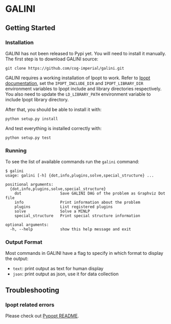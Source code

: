 # GALINI


## Getting Started

### Installation

GALINI has not been released to Pypi yet. You will need to install it manually.
The first step is to download GALINI source:

    git clone https://github.com/cog-imperial/galini.git

GALINI requires a working installation of Ipopt to work.
Refer to [Ipopt documentation](https://www.coin-or.org/Ipopt/documentation/node10.html), set the `IPOPT_INCLUDE_DIR`
and `IPOPT_LIBRARY_DIR` environment variables to Ipopt include and library directories respectively. You also need
to update the `LD_LIBRARY_PATH` environment variable to include Ipopt library directory.

After that, you should be able to install it with:

    python setup.py install

And test everything is installed correctly with:

    python setup.py test


### Running

To see the list of available commands run the `galini` command:

```
$ galini
usage: galini [-h] {dot,info,plugins,solve,special_structure} ...

positional arguments:
  {dot,info,plugins,solve,special_structure}
    dot                 Save GALINI DAG of the problem as Graphviz Dot file
    info                Print information about the problem
    plugins             List registered plugins
    solve               Solve a MINLP
    special_structure   Print special structure information

optional arguments:
  -h, --help            show this help message and exit
```

### Output Format

Most commands in GALINI have a flag to specify in which format to display the output:

 * `text`: print output as text for human display
 * `json`: print output as json, use it for data collection


## Troubleshooting

### Ipopt related errors

Please check out [Pypopt README](https://github.com/fracek/pypopt).
